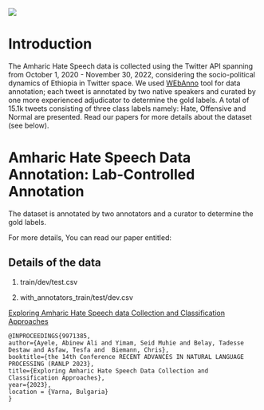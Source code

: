 
 [![](../../logo.png)](https://github.com/uhh-lt/amharicmodels/)
# Introduction
The Amharic Hate Speech data is collected using the Twitter API spanning from October 1, 2020 - November 30, 2022, considering the socio-political dynamics of Ethiopia in Twitter space. We used [WEbAnno](http://ltdemos.informatik.uni-hamburg.de/codebookanno-cba/) tool for data annotation; each tweet is annotated by two native speakers and curated by one more experienced adjudicator to determine the gold labels. A total of 15.1k tweets consisting of three class labels namely: Hate, Offensive and Normal are presented. Read our papers for more details about the dataset (see below).

# Amharic Hate Speech Data Annotation: Lab-Controlled Annotation
The dataset is annotated by two annotators and a curator to determine the gold labels.  

For more details, You can read our paper entitled:

## Details of the data
1. train/dev/test.csv

   
3. with_annotators_train/test/dev.csv
   
[Exploring Amharic Hate Speech data Collection and Classification Approaches](https://www.inf.uni-hamburg.de/en/inst/ab/lt/publications/2023-ayele-et-al-hate-ranlp.pdf)

   
```
@INPROCEEDINGS{9971385,  
author={Ayele, Abinew Ali and Yimam, Seid Muhie and Belay, Tadesse Destaw and Asfaw, Tesfa and  Biemann, Chris},  
booktitle={the 14th Conference RECENT ADVANCES IN NATURAL LANGUAGE PROCESSING (RANLP 2023},   
title={Exploring Amharic Hate Speech Data Collection and Classification Approaches},   
year={2023},    
location = {Varna, Bulgaria}
}
```



